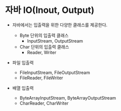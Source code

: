 # 자바 IO(Inout, Output)
- 자바에서는 입출력을 위한 다양한 클래스를 제공한다.
  - Byte 단위의 입출력 클래스
    - InputStream, OutputStream
  - Char 단위의 입출력 클래스
    - Reader, Writer

- 파일 입출력
  - FileInputStream, FileOutputStream
  - FileReader, FileWriter

- 배열 입출력
  - ByteArrayInputStream, ByteArrayOutputStream
  - CharReader, CharWriter

